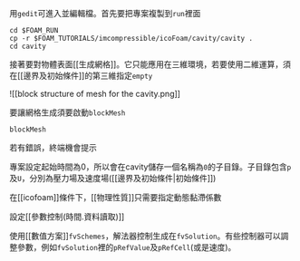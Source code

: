 用`gedit`可進入並編輯檔。首先要把專案複製到`run`裡面
```
cd $FOAM_RUN
cp -r $FOAM_TUTORIALS/imcompressible/icoFoam/cavity/cavity .
cd cavity
```

接著要對物體表面[[生成網格]]。它只能應用在三維環境，若要使用二維運算，須在[[邊界及初始條件]]的第三維指定`empty`

![[block structure of mesh for the cavity.png]]

要讓網格生成須要啟動`blockMesh`
```
blockMesh
```
若有錯誤，終端機會提示

專案設定起始時間為0，所以會在cavity儲存一個名稱為`0`的子目錄。子目錄包含`p`及`U`，分別為壓力場及速度場([[邊界及初始條件|初始條件]])

在[[icofoam]]條件下，[[物理性質]]只需要指定動態黏滯係數

設定[[參數控制(時間.資料讀取)]]

使用[[數值方案]]`fvSchemes`，解法器控制生成在`fvSolution`。有些控制器可以調整參數，例如`fvSolution`裡的`pRefValue`及`pRefCell`(或是速度)。